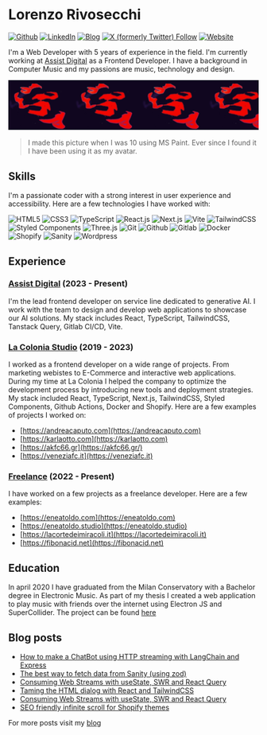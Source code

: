 # Lorenzo Rivosecchi

[![Github](https://img.shields.io/badge/Github-black?logo=github)](https://github.com/fibonacid)
[![LinkedIn](https://img.shields.io/badge/LinkedIn-0077B5?logo=linkedin)](https://www.linkedin.com/in/lorenzo-rivosecchi/)
[![Blog](https://img.shields.io/badge/Blog-black?logo=devdotto)](https://dev.to/fibonacid)
[![X (formerly Twitter) Follow](https://img.shields.io/twitter/follow/fibonacid)](https://twitter.com/fibonacid)
[![Website](https://img.shields.io/badge/Website-black)](https://fibonacid.net)

I'm a Web Developer with 5 years of experience in the field. I'm currently working at [Assist Digital](https://assistdigital.com) as a Frontend Developer.
I have a background in Computer Music and my passions are music, technology and design.

![Banner](./assets/banner.png)
> I made this picture when I was 10 using MS Paint.
Ever since I found it I have been using it as my avatar.

## Skills

I'm a passionate coder with a strong interest in user experience and accessibility. Here are a few technologies I have worked with:

![HTML5](https://img.shields.io/badge/HTML5-E34F26?logo=html5&logoColor=white)
![CSS3](https://img.shields.io/badge/CSS3-1572B6?logo=css3&logoColor=white)
![TypeScript](https://img.shields.io/badge/TypeScript-007ACC?logo=typescript&logoColor=white)
![React.js](https://img.shields.io/badge/React.js-61DAFB?logo=react&logoColor=black)
![Next.js](https://img.shields.io/badge/Next.js-000000?logo=nextdotjs&logoColor=white)
![Vite](https://img.shields.io/badge/Vite-646CFF?logo=vite&logoColor=white)
![TailwindCSS](https://img.shields.io/badge/TailwindCSS-38B2AC?logo=tailwindcss&logoColor=white)
![Styled Components](https://img.shields.io/badge/Styled%20Components-DB7093?logo=styled-components&logoColor=white)
![Three.js](https://img.shields.io/badge/Three.js-000000?logo=three.js&logoColor=white)
![Git](https://img.shields.io/badge/Git-F05032?logo=git&logoColor=white)
![Github](https://img.shields.io/badge/Github-181717?logo=github&logoColor=white)
![Gitlab](https://img.shields.io/badge/Gitlab-FCA121?logo=gitlab&logoColor=white)
![Docker](https://img.shields.io/badge/Docker-2496ED?logo=docker&logoColor=white)
![Shopify](https://img.shields.io/badge/Shopify-7AB55C?logo=shopify&logoColor=white)
![Sanity](https://img.shields.io/badge/Sanity-000000?logo=sanity&logoColor=white)
![Wordpress](https://img.shields.io/badge/Wordpress-21759B?logo=wordpress&logoColor=white)


## Experience

### [Assist Digital](https://www.assistdigital.com) (2023 - Present)

I'm the lead frontend developer on service line dedicated to generative AI.
I work with the team to design and develop web applications to showcase our AI solutions. My stack includes React, TypeScript, TailwindCSS, Tanstack Query, Gitlab CI/CD, Vite. 

### [La Colonia Studio](https://lacolonia.studio/) (2019 -  2023)

I worked as a frontend developer on a wide range of projects. From marketing webistes to E-Commerce and interactive web applications. During my time at La Colonia I helped the company to optimize the development process by introducing new tools and deployment strategies. My stack included React, TypeScript, Next.js, TailwindCSS, Styled Components, Github Actions, Docker and Shopify.
Here are a few examples of projects I worked on:
- [https://andreacaputo.com](https://andreacaputo.com)
- [https://karlaotto.com](https://karlaotto.com)
- [https://akfc66.gr](https://akfc66.gr/)
- [https://veneziafc.it](https://veneziafc.it)

### [Freelance](https://fibonacid.net) (2022 - Present)

I have worked on a few projects as a freelance developer. Here are a few examples:
- [https://eneatoldo.com](https://eneatoldo.com)
- [https://eneatoldo.studio](https://eneatoldo.studio)
- [https://lacortedeimiracoli.it](https://lacortedeimiracoli.it)
- [https://fibonacid.net](https://fibonacid.net)

## Education

In april 2020 I have graduated from the Milan Conservatory with a Bachelor degree in Electronic Music. As part of my thesis I created a web application to play music with friends over the internet using Electron JS and SuperCollider. The project can be found [here](https://github.com/fibonacid/superorch)

## Blog posts

- [How to make a ChatBot using HTTP streaming with LangChain and Express](https://dev.to/fibonacid/quick-guide-for-langchain-streaming-via-expressjs-iod)
- [The best way to fetch data from Sanity (using zod)](https://dev.to/fibonacid/the-best-way-to-fetch-data-from-sanity-using-zod-57jj)
- [Consuming Web Streams with useState, SWR and React Query](https://dev.to/fibonacid/consuming-web-streams-with-usestate-swr-and-react-query-3mjf)
- [Taming the HTML dialog with React and TailwindCSS](https://dev.to/fibonacid/taming-the-html-dialog-with-react-and-tailwindcss-5hec)
- [Consuming Web Streams with useState, SWR and React Query](https://dev.to/fibonacid/consuming-web-streams-with-usestate-swr-and-react-query-3mjf)
- [SEO friendly infinite scroll for Shopify themes](https://dev.to/fibonacid/seo-friendly-infinite-scroll-for-shopify-themes-4f81)

For more posts visit my [blog](https://dev.to/fibonacid)